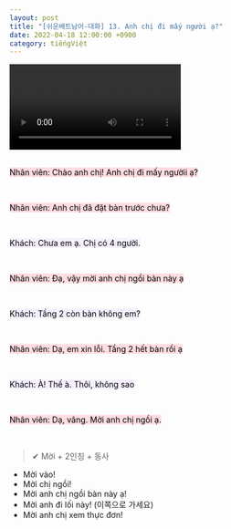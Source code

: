 ```yaml
---
layout: post
title: "[쉬운베트남어-대화] 13. Anh chị đi mấy người ạ?"
date: 2022-04-18 12:00:00 +0900
category: tiếngViệt
---
```


<div class="video-container">
    <video id="player" class="video-js vjs-default-skin vjs-big-play-centered" data-json="/public/json/쉬운베트남어-대화13과.json"></video>
</div>

<br>

<mark style="background-color: #ffdce0">Nhân viên: Chào anh chị! Anh chị đi mấy ngườii ạ?</mark>

<br>

<mark style="background-color: #ffdce0">Nhân viên: Anh chị đã đặt bàn trước chưa?</mark>

<br>

<mark style="background-color: #f5f0ff">Khách: Chưa em ạ. Chị có 4 người.</mark>

<br>

<mark style="background-color: #ffdce0">Nhân viên: Đạ, vậy mời anh chị ngồi bàn này ạ</mark>

<br>

<mark style="background-color: #f5f0ff">Khách: Tầng 2 còn bàn không em?</mark>

<br>

<mark style="background-color: #ffdce0">Nhân viên: Dạ, em xin lỗi. Tầng 2 hết bàn rồi ạ</mark>

<br>

<mark style="background-color: #f5f0ff">Khách: À! Thế à. Thôi, không sao</mark>

<br>

<mark style="background-color: #ffdce0">Nhân viên: Dạ, vâng. Mời anh chị ngồi ạ.</mark>

<br>

> ✔ Mời + 2인칭 + 동사
- Mời vào!
- Mời chị ngồi!
- Mời anh chị ngồi bàn này ạ!
- Mời anh đi lối này! (이쪽으로 가세요)
- Mời anh chị xem thực đơn!